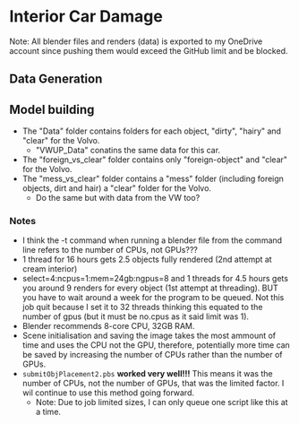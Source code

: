 # Interior Car Damage

Note: All blender files and renders (data) is exported to my OneDrive account since pushing them would exceed the GitHub limit and be blocked.

## Data Generation

## Model building
- The "Data" folder contains folders for each object, "dirty", "hairy" and "clear" for the Volvo.
    - "VWUP_Data" conatins the same data for this car.
- The "foreign_vs_clear" folder contains only "foreign-object" and "clear" for the Volvo.
- The "mess_vs_clear" folder contains a "mess" folder (including foreign objects, dirt and hair) a "clear" folder for the Volvo.
    - Do the same but with data from the VW too?


### Notes 
- I think the -t command when running a blender file from the command line refers to the number of CPUs, not GPUs???
- 1 thread for 16 hours gets 2.5 objects fully rendered (2nd attempt at cream interior)
- select=4:ncpus=1:mem=24gb:ngpus=8 and 1 threads for 4.5 hours gets you around 9 renders for every object (1st attempt at threading). BUT you have to wait around a week for the program to be queued. Not this job quit because I set it to 32 threads thinking this equated to the number of gpus (but it must be no.cpus as it said limit was 1).
- Blender recommends 8-core CPU, 32GB RAM. 
- Scene initialisation and saving the image takes the most ammount of time and uses the CPU not the GPU, therefore, potentially more time can be saved by increasing the number of CPUs rather than the number of GPUs.
- ```submitObjPlacement2.pbs``` **worked very well!!!** This means it was the number of CPUs, not the number of GPUs, that was the limited factor. I wil continue to use this method going forward.
    - Note: Due to job limited sizes, I can only queue one script like this at a time.
